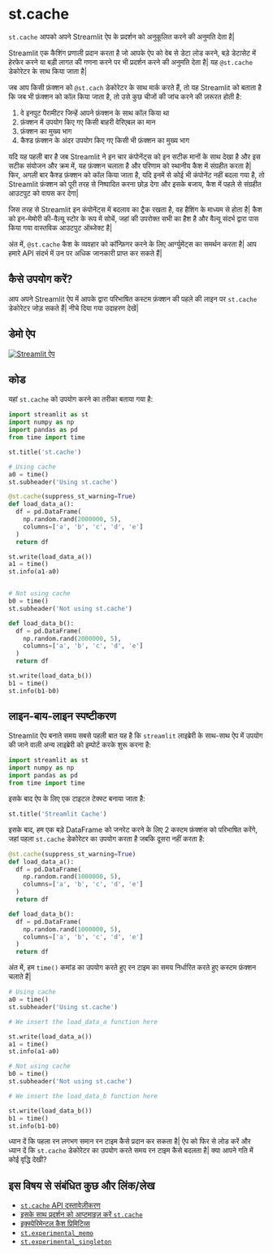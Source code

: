 # st.cache

`st.cache` आपको अपने Streamlit ऐप के प्रदर्शन को अनुकूलित करने की अनुमति देता है|

Streamlit एक कैशिंग प्रणाली प्रदान करता है जो आपके ऐप को वेब से डेटा लोड करने, बड़े डेटासेट में हेरफेर करने या बड़ी लागत की गणना करने पर भी प्रदर्शन करने की अनुमति देता है|
यह `@st.cache` डेकोरेटर के साथ किया जाता है|

जब आप किसी फ़ंक्शन को `@st.cach` डेकोरेटर के साथ मार्क करते हैं, तो यह Streamlit को बताता है कि जब भी फ़ंक्शन को कॉल किया जाता है, तो उसे कुछ चीजों की जांच करने की ज़रूरत होती है:

1. वे इनपुट पैरामीटर जिन्हें आपने फ़ंक्शन के साथ कॉल किया था
2. फ़ंक्शन में उपयोग किए गए किसी बाहरी वेरिएबल का मान
3. फ़ंक्शन का मुख्य भाग
4. कैश्ड फ़ंक्शन के अंदर उपयोग किए गए किसी भी फ़ंक्शन का मुख्य भाग

यदि यह पहली बार है जब Streamlit ने इन चार कंपोनेंट्स को इन सटीक मानों के साथ देखा है और इस सटीक संयोजन और क्रम में, यह फ़ंक्शन चलाता है और परिणाम को स्थानीय कैश में संग्रहीत करता है|
फिर, अगली बार कैश्ड फ़ंक्शन को कॉल किया जाता है, यदि इनमें से कोई भी कंपोनेंट नहीं बदला गया है, तो Streamlit फ़ंक्शन को पूरी तरह से निष्पादित करना छोड़ देगा और इसके बजाय, कैश में पहले से संग्रहीत आउटपुट को वापस कर देगा|
 
जिस तरह से Streamlit इन कंपोनेंट्स में बदलाव का ट्रैक रखता है, वह हैशिंग के माध्यम से होता है|
कैश को इन-मेमोरी की-वैल्यू स्टोर के रूप में सोचें, जहां की उपरोक्त सभी का हैश है और वैल्यू संदर्भ द्वारा पास किया गया वास्तविक आउटपुट ऑब्जेक्ट है|

अंत में, `@st.cache` कैश के व्यवहार को कॉन्फ़िगर करने के लिए आर्ग्युमेंट्स का समर्थन करता है|
आप हमारे API संदर्भ में उन पर अधिक जानकारी प्राप्त कर सकते हैं|

## कैसे उपयोग करें?

आप अपने Streamlit ऐप में आपके द्वारा परिभाषित कस्टम फ़ंक्शन की पहले की लाइन पर `st.cache` डेकोरेटर जोड़ सकते हैं|
नीचे दिया गया उदाहरण देखें|

## डेमो ऐप

[![Streamlit ऐप](https://static.streamlit.io/badges/streamlit_badge_black_white.svg)](https://share.streamlit.io/dataprofessor/st.cache/)

## कोड
यहां `st.cache` को उपयोग करने का तरीका बताया गया है:
```python
import streamlit as st
import numpy as np
import pandas as pd
from time import time

st.title('st.cache')

# Using cache
a0 = time()
st.subheader('Using st.cache')

@st.cache(suppress_st_warning=True)
def load_data_a():
  df = pd.DataFrame(
    np.random.rand(2000000, 5),
    columns=['a', 'b', 'c', 'd', 'e']
  )
  return df

st.write(load_data_a())
a1 = time()
st.info(a1-a0)


# Not using cache
b0 = time()
st.subheader('Not using st.cache')

def load_data_b():
  df = pd.DataFrame(
    np.random.rand(2000000, 5),
    columns=['a', 'b', 'c', 'd', 'e']
  )
  return df

st.write(load_data_b())
b1 = time()
st.info(b1-b0)
```

## लाइन-बाय-लाइन स्पष्टीकरण
Streamlit ऐप बनाते समय सबसे पहली बात यह है कि `streamlit` लाइब्रेरी के साथ-साथ ऐप में उपयोग की जाने वाली अन्य लाइब्रेरी को इम्पोर्ट करके शुरू करना है:
```python
import streamlit as st
import numpy as np
import pandas as pd
from time import time
```

इसके बाद ऐप के लिए एक टाइटल टेक्स्ट बनाया जाता है:
```python
st.title('Streamlit Cache')
```

इसके बाद, हम एक बड़े DataFrame को जनरेट करने के लिए 2 कस्टम फ़ंक्शंस को परिभाषित करेंगे, जहां पहला `st.cache` डेकोरेटर का उपयोग करता है जबकि दूसरा नहीं करता है:
```python
@st.cache(suppress_st_warning=True)
def load_data_a():
  df = pd.DataFrame(
    np.random.rand(1000000, 5),
    columns=['a', 'b', 'c', 'd', 'e']
  )
  return df

def load_data_b():
  df = pd.DataFrame(
    np.random.rand(1000000, 5),
    columns=['a', 'b', 'c', 'd', 'e']
  )
  return df
```

अंत में, हम `time()` कमांड का उपयोग करते हुए रन टाइम का समय निर्धारित करते हुए कस्टम फ़ंक्शन चलाते हैं|
```python
# Using cache
a0 = time()
st.subheader('Using st.cache')

# We insert the load_data_a function here

st.write(load_data_a())
a1 = time()
st.info(a1-a0)

# Not using cache
b0 = time()
st.subheader('Not using st.cache')

# We insert the load_data_b function here

st.write(load_data_b())
b1 = time()
st.info(b1-b0)
```

ध्यान दें कि पहला रन लगभग समान रन टाइम कैसे प्रदान कर सकता है|
ऐप को फिर से लोड करें और ध्यान दें कि `st.cache` डेकोरेटर का उपयोग करते समय रन टाइम कैसे बदलता है|
क्या आपने गति में कोई वृद्धि देखी?

## इस विषय से संबंधित कुछ और लिंक/लेख
- [`st.cache` API दस्तावेज़ीकरण](https://docs.streamlit.io/library/api-reference/performance/st.cache)
- [इसके साथ प्रदर्शन को आप्टमाइज़ करें `st.cache`](https://docs.streamlit.io/library/advanced-features/caching)
- [इक्स्पेरिमेन्टल कैश प्रिमिटिव्स](https://docs.streamlit.io/library/advanced-features/experimental-cache-primitives)
- [`st.experimental_memo`](https://docs.streamlit.io/library/api-reference/performance/st.experimental_memo)
- [`st.experimental_singleton`](https://docs.streamlit.io/library/api-reference/performance/st.experimental_singleton)
